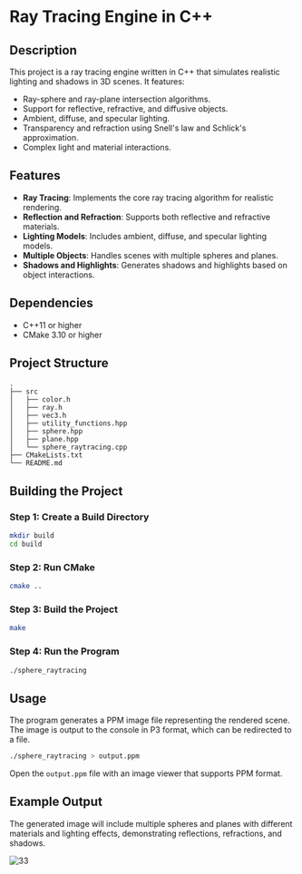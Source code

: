 # Ray Tracing Engine in C++

## Description

This project is a ray tracing engine written in C++ that simulates realistic lighting and shadows in 3D scenes. It features:
- Ray-sphere and ray-plane intersection algorithms.
- Support for reflective, refractive, and diffusive objects.
- Ambient, diffuse, and specular lighting.
- Transparency and refraction using Snell's law and Schlick's approximation.
- Complex light and material interactions.

## Features

- **Ray Tracing**: Implements the core ray tracing algorithm for realistic rendering.
- **Reflection and Refraction**: Supports both reflective and refractive materials.
- **Lighting Models**: Includes ambient, diffuse, and specular lighting models.
- **Multiple Objects**: Handles scenes with multiple spheres and planes.
- **Shadows and Highlights**: Generates shadows and highlights based on object interactions.

## Dependencies

- C++11 or higher
- CMake 3.10 or higher

## Project Structure

```
.
├── src
│   ├── color.h
│   ├── ray.h
│   ├── vec3.h
│   ├── utility_functions.hpp
│   ├── sphere.hpp
│   ├── plane.hpp
│   └── sphere_raytracing.cpp
├── CMakeLists.txt
└── README.md
```

## Building the Project

### Step 1: Create a Build Directory

```sh
mkdir build
cd build
```

### Step 2: Run CMake

```sh
cmake ..
```

### Step 3: Build the Project

```sh
make
```

### Step 4: Run the Program

```sh
./sphere_raytracing
```

## Usage

The program generates a PPM image file representing the rendered scene. The image is output to the console in P3 format, which can be redirected to a file.

```sh
./sphere_raytracing > output.ppm
```

Open the `output.ppm` file with an image viewer that supports PPM format.

## Example Output

The generated image will include multiple spheres and planes with different materials and lighting effects, demonstrating reflections, refractions, and shadows.

![33](https://github.com/ujjwal21434/gvss24_graphics/assets/108088836/4849c7c1-41c5-41f6-9c18-c50a98049edf)
